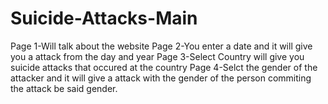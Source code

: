 # Suicide-Attacks-Main
Page 1-Will talk about the website
Page 2-You enter a date and it will give you a attack from the day and year
Page 3-Select Country will give you suicide attacks that occured at the country
Page 4-Selct the gender of the attacker and it will give a attack with the gender of the person commiting the attack be said gender.
